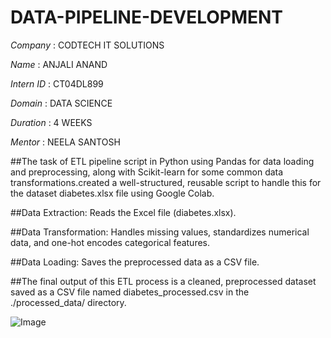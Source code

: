 # DATA-PIPELINE-DEVELOPMENT

*Company* : CODTECH IT SOLUTIONS 

*Name* : ANJALI ANAND

*Intern ID* : CT04DL899

*Domain* : DATA SCIENCE 

*Duration* : 4 WEEKS

*Mentor* : NEELA SANTOSH 

##The task of ETL pipeline script in Python using Pandas for data loading and preprocessing, along with Scikit-learn for some common data transformations.created a well-structured, reusable script to handle this for the dataset diabetes.xlsx file using Google Colab.

##Data Extraction: Reads the Excel file (diabetes.xlsx).

##Data Transformation: Handles missing values, standardizes numerical data, and one-hot encodes categorical features.

##Data Loading: Saves the preprocessed data as a CSV file.

##The final output of this ETL process is a cleaned, preprocessed dataset saved as a CSV file named diabetes_processed.csv in the ./processed_data/ directory.



![Image](https://github.com/user-attachments/assets/19f09823-048f-4497-bd3b-13a92bdfe16c)

